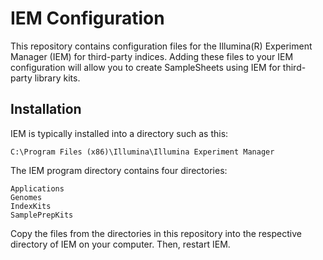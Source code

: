 # IEM Configuration
This repository contains configuration files for the Illumina(R) Experiment Manager (IEM) for third-party indices. Adding these files to your IEM configuration will allow you to create SampleSheets using IEM for third-party library kits.

## Installation

IEM is typically installed into a directory such as this:

```
C:\Program Files (x86)\Illumina\Illumina Experiment Manager
```

The IEM program directory contains four directories:

```
Applications
Genomes
IndexKits
SamplePrepKits
```

Copy the files from the directories in this repository into the respective directory of IEM on your computer. Then, restart IEM.

